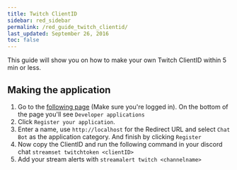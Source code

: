 ```yaml
---
title: Twitch ClientID
sidebar: red_sidebar
permalink: /red_guide_twitch_clientid/
last_updated: September 26, 2016
toc: false
---
```


This guide will show you on how to make your own Twitch ClientID within 5 min or less.

## Making the application
1. Go to the [following page](https://www.twitch.tv/settings/connections) (Make sure you're logged in). On the bottom of the page you'll see ``Developer applications``  
2. Click ``Register your application``.  
3. Enter a name, use ``http://localhost`` for the Redirect URL and select ``Chat Bot`` as the application category. And finish by clicking ``Register``  
4. Now copy the ClientID and run the following command in your discord chat ``streamset twitchtoken <clientID>``
5. Add your stream alerts with ``streamalert twitch <channelname>``
